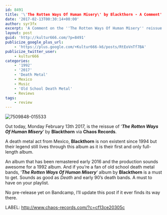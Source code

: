 ```yaml
---
id: 8491
title: '\'The Rotten Ways Of Human Misery\' by Blackthorn - A Comment'
date: '2017-02-13T00:30:14+00:00'
author: syr3fx
excerpt: 'A Comment on the ''The Rotten Ways Of Human Misery'' reissue album by Blackthorn (1992/2017).'
layout: post
guid: 'http://kultur666.com/?p=8491'
publicize_google_plus_url:
    - 'https://plus.google.com/+Kultur666-k6/posts/RtEoVnTf7BA'
publicize_twitter_user:
    - kultur666
categories:
    - '1992'
    - '2017'
    - 'Death Metal'
    - Mexico
    - Music
    - 'Old School Death Metal'
    - Reviews
tags:
    - review
---
```


![7509848-015533](http://localhost:8080/wp-content/uploads/2017/02/7509848-015533.jpg)

Out today, Monday February 13th 2017, is the reissue of ‘***The Rotten Ways Of Human Misery***‘ by **Blackthorn** via **Chaos Records**.

A death metal act from Mexico, **Blackthorn** is non existent since 1994 but their legend still lives through this album as it is their first and only full-length album.

An album that has been remastered early 2016 and the production sounds awesome for a 1992 album. And if you’re a fan of old school death metal bands, ‘***The Rotten Ways Of Human Misery***‘ album by **Blackthorn** is a must to get. Sounds as good as *Death* and early 90’s death bands. A must to have on your playlist.

No pre-release yet on Bandcamp, I’ll update this post if it ever finds its way there.

LABEL: <http://www.chaos-records.com/?c=cf13ce20305c>